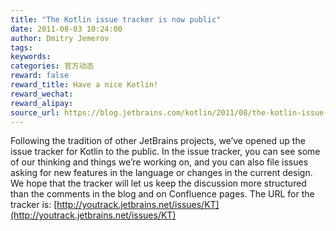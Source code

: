 ```yaml
---
title: "The Kotlin issue tracker is now public"
date: 2011-08-03 10:24:00
author: Dmitry Jemerov
tags:
keywords:
categories: 官方动态
reward: false
reward_title: Have a nice Kotlin!
reward_wechat:
reward_alipay:
source_url: https://blog.jetbrains.com/kotlin/2011/08/the-kotlin-issue-tracker-is-now-public/
---
```


Following the tradition of other JetBrains projects, we’ve opened up the issue tracker for Kotlin to the public. In the issue tracker, you can see some of our thinking and things we’re working on, and you can also file issues asking for new features in the language or changes in the current design. We hope that the tracker will let us keep the discussion more structured than the comments in the blog and on Confluence pages.
The URL for the tracker is: [http://youtrack.jetbrains.net/issues/KT](http://youtrack.jetbrains.net/issues/KT) 